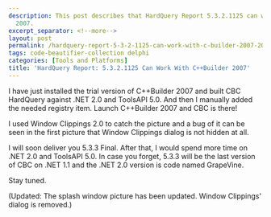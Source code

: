 ```yaml
---
description: This post describes that HardQuery Report 5.3.2.1125 can work with C++Builder
  2007.
excerpt_separator: <!--more-->
layout: post
permalink: /hardquery-report-5-3-2-1125-can-work-with-c-builder-2007-20da732d0e71
tags: code-beautifier-collection delphi
categories: [Tools and Platforms]
title: 'HardQuery Report: 5.3.2.1125 Can Work With C++Builder 2007'
---
```

I have just installed the trial version of C++Builder 2007 and built CBC HardQuery against .NET 2.0 and ToolsAPI 5.0. And then I manually added the needed registry item. Launch C++Builder 2007 and CBC is there!

I used Window Clippings 2.0 to catch the picture and a bug of it can be seen in the first picture that Window Clippings dialog is not hidden at all.

I will soon deliver you 5.3.3 Final. After that, I would spend more time on .NET 2.0 and ToolsAPI 5.0. In case you forget, 5.3.3 will be the last version of CBC on .NET 1.1 and the .NET 2.0 version is code named GrapeVine.

Stay tuned.

(Updated: The splash window picture has been updated. Window Clippings' dialog is removed.)
<!--more-->
